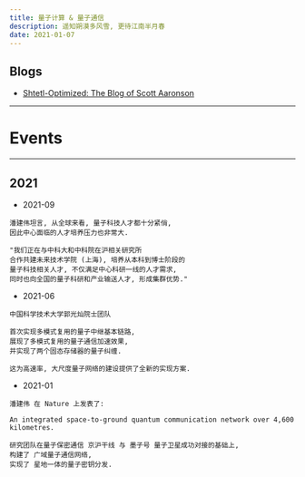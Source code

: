 ```yaml
---
title: 量子计算 & 量子通信
description: 遥知朔漠多风雪, 更待江南半月春
date: 2021-01-07
---
```


## Blogs

* [Shtetl-Optimized: The Blog of Scott Aaronson](https://www.scottaaronson.com/blog/)

------------------

# Events

------------------

## 2021

* 2021-09

```
潘建伟坦言, 从全球来看, 量子科技人才都十分紧俏,
因此中心面临的人才培养压力也非常大.

"我们正在与中科大和中科院在沪相关研究所
合作共建未来技术学院 (上海), 培养从本科到博士阶段的
量子科技相关人才, 不仅满足中心科研一线的人才需求,
同时也向全国的量子科研和产业输送人才, 形成集群优势."
```

* 2021-06

```
中国科学技术大学郭光灿院士团队

首次实现多模式复用的量子中继基本链路,
展现了多模式复用的量子通信加速效果,
并实现了两个固态存储器的量子纠缠.

这为高速率, 大尺度量子网络的建设提供了全新的实现方案.
```

* 2021-01

```
潘建伟 在 Nature 上发表了:

An integrated space-to-ground quantum communication network over 4,600 kilometres.

研究团队在量子保密通信 京沪干线 与 墨子号 量子卫星成功对接的基础上,
构建了 广域量子通信网络,
实现了 星地一体的量子密钥分发.
```
